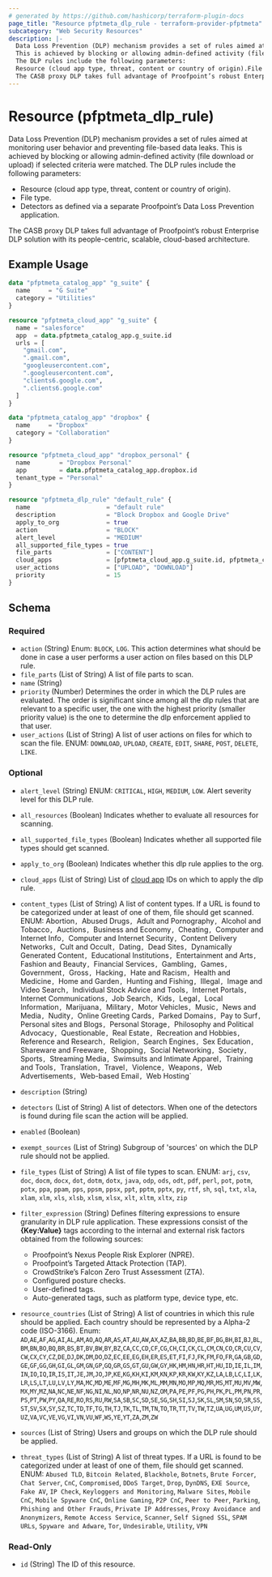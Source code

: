 ```yaml
---
# generated by https://github.com/hashicorp/terraform-plugin-docs
page_title: "Resource pfptmeta_dlp_rule - terraform-provider-pfptmeta"
subcategory: "Web Security Resources"
description: |-
  Data Loss Prevention (DLP) mechanism provides a set of rules aimed at monitoring user behavior and preventing file-based data leaks.
  This is achieved by blocking or allowing admin-defined activity (file download or upload) if selected criteria were matched.
  The DLP rules include the following parameters:
  Resource (cloud app type, threat, content or country of origin).File type.Detectors as defined via a separate Proofpoint’s Data Loss Prevention application.
  The CASB proxy DLP takes full advantage of Proofpoint’s robust Enterprise DLP solution with its people-centric, scalable, cloud-based architecture.
---
```


# Resource (pfptmeta_dlp_rule)

Data Loss Prevention (DLP) mechanism provides a set of rules aimed at monitoring user behavior and preventing file-based data leaks.
This is achieved by blocking or allowing admin-defined activity (file download or upload) if selected criteria were matched.
The DLP rules include the following parameters:

- Resource (cloud app type, threat, content or country of origin).
- File type.
- Detectors as defined via a separate Proofpoint’s Data Loss Prevention application.

The CASB proxy DLP takes full advantage of Proofpoint’s robust Enterprise DLP solution with its people-centric, scalable, cloud-based architecture.

## Example Usage

```terraform
data "pfptmeta_catalog_app" "g_suite" {
  name     = "G Suite"
  category = "Utilities"
}

resource "pfptmeta_cloud_app" "g_suite" {
  name = "salesforce"
  app  = data.pfptmeta_catalog_app.g_suite.id
  urls = [
    "gmail.com",
    ".gmail.com",
    "googleusercontent.com",
    ".googleusercontent.com",
    "clients6.google.com",
    ".clients6.google.com"
  ]
}

data "pfptmeta_catalog_app" "dropbox" {
  name     = "Dropbox"
  category = "Collaboration"
}

resource "pfptmeta_cloud_app" "dropbox_personal" {
  name        = "Dropbox Personal"
  app         = data.pfptmeta_catalog_app.dropbox.id
  tenant_type = "Personal"
}

resource "pfptmeta_dlp_rule" "default_rule" {
  name                     = "default rule"
  description              = "Block Dropbox and Google Drive"
  apply_to_org             = true
  action                   = "BLOCK"
  alert_level              = "MEDIUM"
  all_supported_file_types = true
  file_parts               = ["CONTENT"]
  cloud_apps               = [pfptmeta_cloud_app.g_suite.id, pfptmeta_cloud_app.dropbox_personal.id]
  user_actions             = ["UPLOAD", "DOWNLOAD"]
  priority                 = 15
}
```

<!-- schema generated by tfplugindocs -->
## Schema

### Required

- `action` (String) Enum: `BLOCK`, `LOG`.
This action determines what should be done in case a user performs a user action on files based on this DLP rule.
- `file_parts` (List of String) A list of file parts to scan.
- `name` (String)
- `priority` (Number) Determines the order in which the DLP rules are evaluated. The order is significant since among all the dlp rules that are relevant to a specific user, the one with the highest priority (smaller priority value) is the one to determine the dlp enforcement applied to that user.
- `user_actions` (List of String) A list of user actions on files for which to scan the file. ENUM: `DOWNLOAD`, `UPLOAD`, `CREATE`, `EDIT`, `SHARE`, `POST`, `DELETE`, `LIKE`.

### Optional

- `alert_level` (String) ENUM: `CRITICAL`, `HIGH`, `MEDIUM`, `LOW`. Alert severity level for this DLP rule.
- `all_resources` (Boolean) Indicates whether to evaluate all resources for scanning.
- `all_supported_file_types` (Boolean) Indicates whether all supported file types should get scanned.
- `apply_to_org` (Boolean) Indicates whether this dlp rule applies to the org.
- `cloud_apps` (List of String) List of [cloud app](https://registry.terraform.io/providers/nsofnetworks/pfptmeta/latest/docs/resources/cloud_app) IDs on which to apply the dlp rule.
- `content_types` (List of String) A list of content types. If a URL is found to be categorized under at least of one of them, file should get scanned. ENUM: Abortion`, `Abused Drugs`, `Adult and Pornography`, `Alcohol and Tobacco`, `Auctions`, `Business and Economy`, `Cheating`, `Computer and Internet Info`, `Computer and Internet Security`, `Content Delivery Networks`, `Cult and Occult`, `Dating`, `Dead Sites`, `Dynamically Generated Content`, `Educational Institutions`, `Entertainment and Arts`, `Fashion and Beauty`, `Financial Services`, `Gambling`, `Games`, `Government`, `Gross`, `Hacking`, `Hate and Racism`, `Health and Medicine`, `Home and Garden`, `Hunting and Fishing`, `Illegal`, `Image and Video Search`, `Individual Stock Advice and Tools`, `Internet Portals`, `Internet Communications`, `Job Search`, `Kids`, `Legal`, `Local Information`, `Marijuana`, `Military`, `Motor Vehicles`, `Music`, `News and Media`, `Nudity`, `Online Greeting Cards`, `Parked Domains`, `Pay to Surf`, `Personal sites and Blogs`, `Personal Storage`, `Philosophy and Political Advocacy`, `Questionable`, `Real Estate`, `Recreation and Hobbies`, `Reference and Research`, `Religion`, `Search Engines`, `Sex Education`, `Shareware and Freeware`, `Shopping`, `Social Networking`, `Society`, `Sports`, `Streaming Media`, `Swimsuits and Intimate Apparel`, `Training and Tools`, `Translation`, `Travel`, `Violence`, `Weapons`, `Web Advertisements`, `Web-based Email`, `Web Hosting`
- `description` (String)
- `detectors` (List of String) A list of detectors. When one of the detectors is found during file scan the action will be applied.
- `enabled` (Boolean)
- `exempt_sources` (List of String) Subgroup of 'sources' on which the DLP rule should not be applied.
- `file_types` (List of String) A list of file types to scan. ENUM: `arj`, `csv`, `doc`, `docm`, `docx`, `dot`, `dotm`, `dotx`, `java`, `odp`, `ods`, `odt`, `pdf`, `perl`, `pot`, `potm`, `potx`, `ppa`, `ppam`, `pps`, `ppsm`, `ppsx`, `ppt`, `pptm`, `pptx`, `py`, `rtf`, `sh`, `sql`, `txt`, `xla`, `xlam`, `xlm`, `xls`, `xlsb`, `xlsm`, `xlsx`, `xlt`, `xltm`, `xltx`, `zip`
- `filter_expression` (String) Defines filtering expressions to ensure granularity in DLP rule application.
These expressions consist of the **{Key:Value}** tags according to the internal and external risk factors obtained from the following sources:

	- Proofpoint’s Nexus People Risk Explorer (NPRE).
	- Proofpoint’s Targeted Attack Protection (TAP).
	- CrowdStrike’s Falcon Zero Trust Assessment (ZTA).
	- Configured posture checks.
	- User-defined tags.
	- Auto-generated tags, such as platform type, device type, etc.
- `resource_countries` (List of String) A list of countries in which this rule should be applied. Each country should be represented by a Alpha-2 code (ISO-3166). Enum: `AD`,`AE`,`AF`,`AG`,`AI`,`AL`,`AM`,`AO`,`AQ`,`AR`,`AS`,`AT`,`AU`,`AW`,`AX`,`AZ`,`BA`,`BB`,`BD`,`BE`,`BF`,`BG`,`BH`,`BI`,`BJ`,`BL`,`BM`,`BN`,`BO`,`BQ`,`BR`,`BS`,`BT`,`BV`,`BW`,`BY`,`BZ`,`CA`,`CC`,`CD`,`CF`,`CG`,`CH`,`CI`,`CK`,`CL`,`CM`,`CN`,`CO`,`CR`,`CU`,`CV`,`CW`,`CX`,`CY`,`CZ`,`DE`,`DJ`,`DK`,`DM`,`DO`,`DZ`,`EC`,`EE`,`EG`,`EH`,`ER`,`ES`,`ET`,`FI`,`FJ`,`FK`,`FM`,`FO`,`FR`,`GA`,`GB`,`GD`,`GE`,`GF`,`GG`,`GH`,`GI`,`GL`,`GM`,`GN`,`GP`,`GQ`,`GR`,`GS`,`GT`,`GU`,`GW`,`GY`,`HK`,`HM`,`HN`,`HR`,`HT`,`HU`,`ID`,`IE`,`IL`,`IM`,`IN`,`IO`,`IQ`,`IR`,`IS`,`IT`,`JE`,`JM`,`JO`,`JP`,`KE`,`KG`,`KH`,`KI`,`KM`,`KN`,`KP`,`KR`,`KW`,`KY`,`KZ`,`LA`,`LB`,`LC`,`LI`,`LK`,`LR`,`LS`,`LT`,`LU`,`LV`,`LY`,`MA`,`MC`,`MD`,`ME`,`MF`,`MG`,`MH`,`MK`,`ML`,`MM`,`MN`,`MO`,`MP`,`MQ`,`MR`,`MS`,`MT`,`MU`,`MV`,`MW`,`MX`,`MY`,`MZ`,`NA`,`NC`,`NE`,`NF`,`NG`,`NI`,`NL`,`NO`,`NP`,`NR`,`NU`,`NZ`,`OM`,`PA`,`PE`,`PF`,`PG`,`PH`,`PK`,`PL`,`PM`,`PN`,`PR`,`PS`,`PT`,`PW`,`PY`,`QA`,`RE`,`RO`,`RS`,`RU`,`RW`,`SA`,`SB`,`SC`,`SD`,`SE`,`SG`,`SH`,`SI`,`SJ`,`SK`,`SL`,`SM`,`SN`,`SO`,`SR`,`SS`,`ST`,`SV`,`SX`,`SY`,`SZ`,`TC`,`TD`,`TF`,`TG`,`TH`,`TJ`,`TK`,`TL`,`TM`,`TN`,`TO`,`TR`,`TT`,`TV`,`TW`,`TZ`,`UA`,`UG`,`UM`,`US`,`UY`,`UZ`,`VA`,`VC`,`VE`,`VG`,`VI`,`VN`,`VU`,`WF`,`WS`,`YE`,`YT`,`ZA`,`ZM`,`ZW`
- `sources` (List of String) Users and groups on which the DLP rule should be applied.
- `threat_types` (List of String) A list of threat types. If a URL is found to be categorized under at least of one of them, file should get scanned. ENUM: `Abused TLD`, `Bitcoin Related`, `Blackhole`, `Botnets`, `Brute Forcer`, `Chat Server`, `CnC`, `Compromised`, `DDoS Target`, `Drop`, `DynDNS`, `EXE Source`, `Fake AV`, `IP Check`, `Keyloggers and Monitoring`, `Malware Sites`, `Mobile CnC`, `Mobile Spyware CnC`, `Online Gaming`, `P2P CnC`, `Peer to Peer`, `Parking`, `Phishing and Other Frauds`, `Private IP Addresses`, `Proxy Avoidance and Anonymizers`, `Remote Access Service`, `Scanner`, `Self Signed SSL`, `SPAM URLs`, `Spyware and Adware`, `Tor`, `Undesirable`, `Utility`, `VPN`

### Read-Only

- `id` (String) The ID of this resource.
